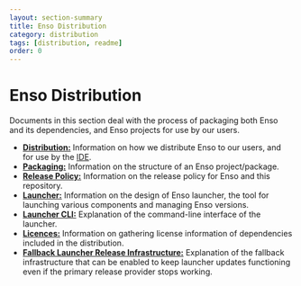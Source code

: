 ```yaml
---
layout: section-summary
title: Enso Distribution
category: distribution
tags: [distribution, readme]
order: 0
---
```


# Enso Distribution

Documents in this section deal with the process of packaging both Enso and its
dependencies, and Enso projects for use by our users.

- [**Distribution:**](./distribution.md) Information on how we distribute Enso
  to our users, and for use by the [IDE](https://github.com/enso-org/ide).
- [**Packaging:**](./packaging.md) Information on the structure of an Enso
  project/package.
- [**Release Policy:**](./release-policy.md) Information on the release policy
  for Enso and this repository.
- [**Launcher:**](./launcher.md) Information on the design of Enso launcher, the
  tool for launching various components and managing Enso versions.
- [**Launcher CLI:**](./launcher-cli.md) Explanation of the command-line
  interface of the launcher.
- [**Licences:**](licences.md) Information on gathering license information of
  dependencies included in the distribution.
- [**Fallback Launcher Release Infrastructure:**](fallback-launcher-release-infrastructure.md)
  Explanation of the fallback infrastructure that can be enabled to keep
  launcher updates functioning even if the primary release provider stops
  working.
